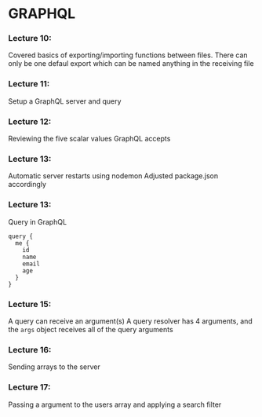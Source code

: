 # GRAPHQL

### Lecture 10:

Covered basics of exporting/importing functions between files.
There can only be one defaul export which can be named anything in the receiving file

### Lecture 11:
Setup a GraphQL server and query

### Lecture 12:
Reviewing the five scalar values GraphQL accepts

### Lecture 13:
Automatic server restarts using nodemon
Adjusted package.json accordingly

### Lecture 13:
Query in GraphQL
```
query {
  me {
    id
    name
    email
    age
  }
}
```
### Lecture 15:
A query can receive an argument(s)
A query resolver has 4 arguments, and the `args` object receives all of the query arguments

### Lecture 16:
Sending arrays to the server

### Lecture 17:
Passing a argument to the users array and applying a search filter